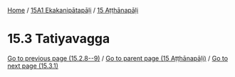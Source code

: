 
[Home](/) / [15A1 Ekakanipātapāḷi](../../15A1.md) / [15 Aṭṭhānapāḷi](../15.md)

# 15.3 Tatiyavagga


[Go to previous page (15.2.8--9)](15.2/15.2.8--9.md) / [Go to parent page (15 Aṭṭhānapāḷi)](../15.md) / [Go to next page (15.3.1)](15.3/15.3.1.md)


